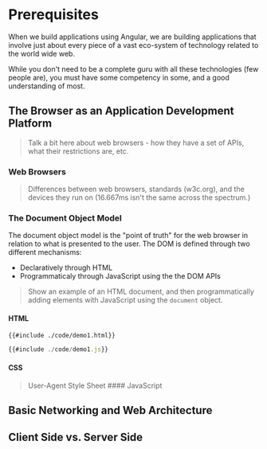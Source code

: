 # Prerequisites

When we build applications using Angular, we are building applications that involve just about every piece of a vast eco-system of technology related to the world wide web.

While you don't need to be a complete guru with all these technologies (few people are), you must have some competency in some, and a good understanding of most.

## The Browser as an Application Development Platform

> Talk a bit here about web browsers - how they have a set of APIs, what their restrictions are, etc.

### Web Browsers

> Differences between web browsers, standards (w3c.org), and the devices they run on (16.667ms isn't the same across the spectrum.)

### The Document Object Model

The document object model is the "point of truth" for the web browser in relation to what is presented to the user. The DOM is defined through two different mechanisms:

- Declaratively through HTML
- Programmaticaly through JavaScript using the the DOM APIs

> Show an example of an HTML document, and then programmatically adding elements with JavaScript using the `document` object.

#### HTML

```html
{{#include ./code/demo1.html}}
```

```js
{{#include ./code/demo1.js}}
```

#### CSS

> User-Agent Style Sheet #### JavaScript

## Basic Networking and Web Architecture

## Client Side vs. Server Side
